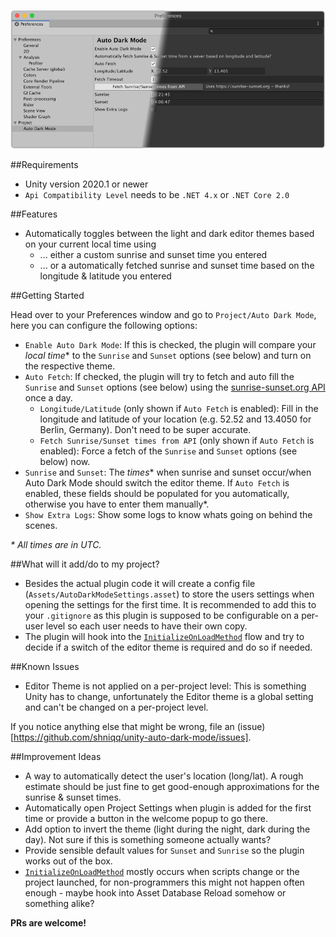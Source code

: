 ![AutoDarkMode](ADM_Preferences_Screenshot.png)

##Requirements
* Unity version 2020.1 or newer
* `Api Compatibility Level` needs to be `.NET 4.x` or `.NET Core 2.0`

##Features

* Automatically toggles between the light and dark editor themes based on your current local time using
    * ... either a custom sunrise and sunset time you entered
    * ... or a automatically fetched sunrise and sunset time based on the longitude & latitude you entered

##Getting Started

Head over to your Preferences window and go to `Project/Auto Dark Mode`, here you can configure the following options:

* `Enable Auto Dark Mode`: If this is checked, the plugin will compare your _local time_* to the `Sunrise` and `Sunset` options (see below) and turn on the respective theme.
* `Auto Fetch`: If checked, the plugin will try to fetch and auto fill the `Sunrise` and `Sunset` options (see below) using the [sunrise-sunset.org API](https://sunrise-sunset.org/api) once a day.
    * `Longitude/Latitude` (only shown if `Auto Fetch` is enabled): Fill in the longitude and latitude of your location (e.g. 52.52 and 13.4050 for Berlin, Germany). Don't need to be super accurate.
    * `Fetch Sunrise/Sunset times from API` (only shown if `Auto Fetch` is enabled): Force a fetch of the `Sunrise` and `Sunset` options (see below) now.
* `Sunrise` and `Sunset`: The _times_* when sunrise and sunset occur/when Auto Dark Mode should switch the editor theme. If `Auto Fetch` is enabled, these fields should be populated for you automatically, otherwise you have to enter them manually*.
* `Show Extra Logs`: Show some logs to know whats going on behind the scenes.

_* All times are in UTC._

##What will it add/do to my project?

* Besides the actual plugin code it will create a config file (`Assets/AutoDarkModeSettings.asset`) to store the users settings when opening the settings for the first time. It is recommended to add this to your `.gitignore` as this plugin is supposed to be configurable on a per-user level so each user needs to have their own copy.
* The plugin will hook into the [`InitializeOnLoadMethod`][1] flow and try to decide if a switch of the editor theme is required and do so if needed.

##Known Issues
* Editor Theme is not applied on a per-project level: This is something Unity has to change, unfortunately the Editor theme is a global setting and can't be changed on a per-project level.

If you notice anything else that might be wrong, file an (issue)[https://github.com/shniqq/unity-auto-dark-mode/issues].

##Improvement Ideas
* A way to automatically detect the user's location (long/lat). A rough estimate should be just fine to get good-enough approximations for the sunrise & sunset times.
* Automatically open Project Settings when plugin is added for the first time or provide a button in the welcome popup to go there.
* Add option to invert the theme (light during the night, dark during the day). Not sure if this is something someone actually wants?
* Provide sensible default values for `Sunset` and `Sunrise` so the plugin works out of the box.
* [`InitializeOnLoadMethod`][1] mostly occurs when scripts change or the project launched, for non-programmers this might not happen often enough - maybe hook into Asset Database Reload somehow or something alike?

**PRs are welcome!**

[1]: https://docs.unity3d.com/ScriptReference/InitializeOnLoadMethodAttribute.html